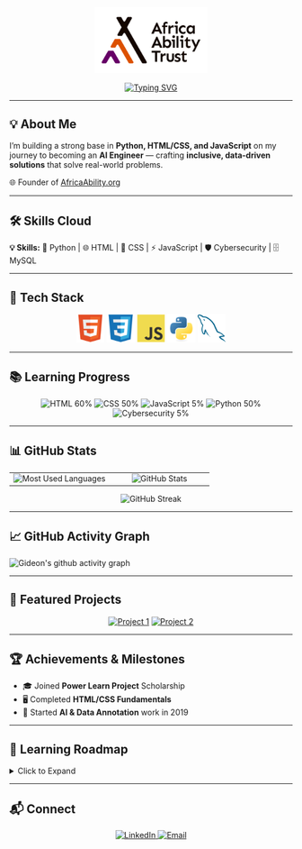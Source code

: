<!-- HEADER HERO -->
<p align="center">
  <img src="./banner.png" alt="Hero Banner" width="200"  >
</p>

<!-- ANIMATED INTRO -->
<p align="center">
  <a href="https://github.com/GideonThuku">
    <img src="https://readme-typing-svg.herokuapp.com?size=24&color=DC5100&center=true&vCenter=true&width=600&lines=Aspiring+AI+Engineer;Web+Development+Learner;Cybersecurity+Enthusiast" alt="Typing SVG">
  </a>
</p>

---

## 💡 About Me
I’m building a strong base in **Python, HTML/CSS, and JavaScript** on my journey to becoming an **AI Engineer** — crafting **inclusive, data-driven solutions** that solve real-world problems.  
  
🌐 Founder of [AfricaAbility.org](https://www.africaability.org)

---

## 🛠 Skills Cloud
**💡 Skills:** 🐍 Python | 🌐 HTML | 🎨 CSS | ⚡ JavaScript | 🛡 Cybersecurity | 🗄 MySQL

---

## 🚀 Tech Stack
<p align="center">
  <img src="https://raw.githubusercontent.com/devicons/devicon/master/icons/html5/html5-original.svg" width="50" alt="HTML5"/>
  <img src="https://raw.githubusercontent.com/devicons/devicon/master/icons/css3/css3-original.svg" width="50" alt="CSS3"/>
  <img src="https://raw.githubusercontent.com/devicons/devicon/master/icons/javascript/javascript-original.svg" width="50" alt="JavaScript"/>
  <img src="https://raw.githubusercontent.com/devicons/devicon/master/icons/python/python-original.svg" width="50" alt="Python"/>
  <img src="https://raw.githubusercontent.com/devicons/devicon/master/icons/mysql/mysql-original.svg" width="50" alt="MySQL"/>
</p>

---

## 📚 Learning Progress
<p align="center">
  <img src="https://img.shields.io/badge/HTML-60%25-DC5100?style=for-the-badge" alt="HTML 60%">
  <img src="https://img.shields.io/badge/CSS-50%25-660066?style=for-the-badge" alt="CSS 50%">
  <img src="https://img.shields.io/badge/JavaScript-5%25-F7DF1E?style=for-the-badge&labelColor=000" alt="JavaScript 5%">
  <img src="https://img.shields.io/badge/Python-50%25-3776AB?style=for-the-badge&labelColor=000" alt="Python 50%">
  <img src="https://img.shields.io/badge/Cybersecurity-5%25-7A1FA2?style=for-the-badge&labelColor=000" alt="Cybersecurity 5%">
</p>

---

## 📊 GitHub Stats
<table align="center" width="100%">
  <tr>
    <td align="center" width="50%">
      <img src="https://github-profile-summary-cards.vercel.app/api/cards/most-commit-language?username=GideonThuku&theme=default" alt="Most Used Languages"/>
    </td>
    <td align="center" width="50%">
      <img src="https://github-profile-summary-cards.vercel.app/api/cards/stats?username=GideonThuku&theme=default" alt="GitHub Stats"/>
    </td>
  </tr>
</table>

<p align="center">
  <img src="https://github-readme-streak-stats.herokuapp.com?user=GideonThuku&theme=default&hide_border=false" alt="GitHub Streak"/>
</p>

---

## 📈 GitHub Activity Graph
![Gideon's github activity graph](https://github-readme-activity-graph.vercel.app/graph?username=GideonThuku&bg_color=ffffff&color=000000&line=DC5100&point=660066&area=true&hide_border=true)

---

## 📌 Featured Projects
<p align="center">
  <a href="[https://github.com/GideonThuku/project1](https://github.com/GideonThuku/Gideon-July-2025-Cohort-Hackathon-1-Portfolio-Challenge.git)"><img src="https://img.shields.io/badge/-Project%201-DC5100?style=for-the-badge" alt="Project 1"></a>
  <a href="https://github.com/GideonThuku/project2"><img src="https://img.shields.io/badge/-Project%202-660066?style=for-the-badge" alt="Project 2"></a>
</p>

---

## 🏆 Achievements & Milestones
- 🎓 Joined **Power Learn Project** Scholarship  
- 🖥 Completed **HTML/CSS Fundamentals**  
- 🤖 Started **AI & Data Annotation** work in 2019  

---

## 📅 Learning Roadmap
<details>
  <summary>Click to Expand</summary>

- Finish HTML/CSS fundamentals  
- Advance JavaScript skills  
- Python for AI (NumPy, Pandas)  
- Intro to Machine Learning (scikit-learn)  
- Cybersecurity foundations  

</details>

---

## 📬 Connect
<p align="center">
  <a href="https://www.linkedin.com/in/gideon-thuku-51096580" target="_blank">
    <img src="https://img.shields.io/badge/LinkedIn-0077B5?style=for-the-badge&logo=linkedin&logoColor=white" alt="LinkedIn">
  </a>
  <a href="mailto:gideon@africaability.org">
    <img src="https://img.shields.io/badge/Email-gideon@africaability.org-EA4335?style=for-the-badge&logo=gmail&logoColor=white" alt="Email">
  </a>
</p>
